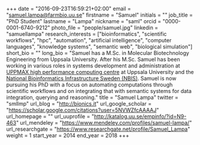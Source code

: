 +++
date = "2016-09-23T16:59:21+02:00"
email = "samuel.lampa@farmbio.uu.se"
firstname = "Samuel"
initials = ""
job_title = "PhD Student"
lastname = "Lampa"
nickname = "saml"
orcid = "0000-0001-6740-9212"
photo_file = "people/samuel.jpg"
linkedin = "samuellampa"
research_interests = ["bioinformatics", "scientific workflows", "hpc", "automation", "artificial intelligence", "computer languages", "knowledge systems", "semantic web", "biological simulation"]
short_bio = ""
long_bio = "Samuel has a M.Sc. in Molecular Biotechnology Engineering from Uppsala University. After his M.Sc. Samuel has been working in various roles in systems development and administration at [UPPMAX high performance computing centre](http://uppmax.uu.se/) at Uppsala University and the [National Bioinformatics Infrastructure Sweden (NBIS)](http://nbis.se/). Samuel is now pursuing his PhD with a focus on automating computations through scientific workflows and on integrating that with semantic systems for data integration, querying and reasoning."
title = "Samuel Lampa"
twitter = "smllmp"
url_blog = "http://bionics.it"
url_google_scholar = "https://scholar.google.com/citations?user=5NVWZfcAAAAJ"
url_homepage = ""
url_uuprofile = "http://katalog.uu.se/empinfo/?id=N9-463"
url_mendeley = "https://www.mendeley.com/profiles/samuel-lampa/"
url_researchgate = "https://www.researchgate.net/profile/Samuel_Lampa"
weight = 1
start_year = 2014
end_year = 2018
+++

